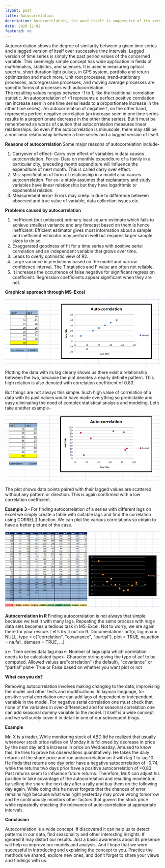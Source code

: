 ```yaml
---
layout: post
title: Autocorrelation
description: Autocorrelation, the word itself is suggestive of its very nature, signifying a mathematical representation of relationship between the same time series in its original form and as it’s lagged form.
date: 2020-12-02
featured: no
---
```


Autocorrelation shows the degree of similarity between a given time series and a lagged version of itself over successive time intervals. Lagged version of time series is simply the past period values of the concerned variable. This seemingly simple concept has wide application in fields of mathematics, statistics, and sciences. It is used in measuring optical spectra, short duration light pulses, in GPS system, portfolio and return optimization and much more. Unit root processes, trend-stationary processes, autoregressive processes, and moving average processes are specific forms of processes with autocorrelation.  
The resulting values ranges between -1 to 1, like the traditional correlation statistic. An autocorrelation of +1 represents a perfect positive correlation (an increase seen in one time series leads to a proportionate increase in the other time series). An autocorrelation of negative 1, on the other hand, represents perfect negative correlation (an increase seen in one time series results in a proportionate decrease in the other time series). But it must be remembered as words of caution that autocorrelation measures linear relationships. So even if the autocorrelation is minuscule, there may still be a nonlinear relationship between a time series and a lagged version of itself.

<b> Reasons of autocorrelation </b>
Some major reasons of autocorrelation include-

1. Carryover of effect- Carry over effect of variables in data causes autocorrelation. For ex- Data on monthly expenditure of a family in a particular city, preceding month expenditure will influence the expenditure of next month. This is called carry over effect.
2. Mis-specification of form of relationship in a model also causes autocorrelation. For ex- a study assumes that explanatory and study variables have linear relationship but they have logarithmic or exponential relation.
3. Measurement error- Errors may creep in due to difference between observed and true value of variable, data collection issues etc.

<b> Problems caused by autocorrelation </b>

1. Inefficient (but unbiased) ordinary least square estimate which fails to achieve smallest variance and any forecast based on them is hence inefficient. Efficient estimator gives most information about a sample and inefficient estimator may perform well but requires larger sample sizes to do so.
2. Exaggerated goodness of fit for a time series with positive serial correlation and an independent variable that grows over time.
3. Leads to overly optimistic view of R2.
4. Large variance in predictions based on the model and narrow confidence interval. The T statistics and F value are often not reliable.
5. It increases the occurrence of false negative for significant regression coefficient. Regression coefficients appear significant when they are not.

<b> Graphical approach through MS-Excel </b>

<img src="/blog/Autocorrelation/1.png">

Plotting the data with its lag clearly shows us there exist a relationship between the two, because the plot denotes a nearly definite pattern. This high relation is also denoted with correlation coefficient of 0.83.

But things are not always this simple. Such high value of correlation of a data with its past values would have made everything so predictable and easy eliminating the need of complex statistical analysis and modeling. Let’s take another example-

<img src="/blog/Autocorrelation/2.png">

The plot shows data points paired with their lagged values are scattered without any pattern or direction. This is again confirmed with a low correlation coefficient.

<b> Example 3 </b>- For finding autocorrelation of a series with different lags on excel we simply create a table with suitable lags and find the correlation using CORREL() function. We can plot the various correlations so obtain to have a better picture of the case.

<img src="/blog/Autocorrelation/3.png">

<b> Autocorrelation in R </b>
Finding autocorrelation is not always that simple because we test it with many lags. Repeating the same process with huge data sets becomes a tedious task in MS-Excel. Not to worry, we are again there for your rescue. Let’s try it out on R.
Documentation-
acf(x, lag.max = NULL,
type = c("correlation", "covariance", "partial"),
plot = TRUE, na.action = na.fail, demean = TRUE, ...)

x<- Time series data
lag.max<- Number of lags upta which correlation needs to be calculated
type<- Character string giving the type of acf to be computed. Allowed values are"correlation" (the default), "covariance" or "partial"
plot<- True or False based on whether you want plot or not

<b> What can you do? </b>

Removing autocorrelation involves making changing to the data, improvising the model and other tests and modifications. In layman language, for positive serial correlation one can add lags of dependent or independent variable in the model. For negative serial correlation one must check that none of the variables in over-differenced and for seasonal correlation one can add seasonal dummy variable to the model. It itself is a wide concept and we will surely cover it in detail in one of our subsequent blogs.

<b> Example </b>

Mr. X is a trader. While monitoring stock of ABD ltd he realized that usually whenever stock price rallies on Monday it is followed by decrease in price by the next day and a increase in price on Wednesday. Amused to know this, he tries to prove his observations quantitatively. He takes the daily returns of the share price and run autocorrelation on it with lag 1 to lag 10. He finds that returns one day prior have a negative autocorrelation of -0.74, while the returns two days prior have a positive autocorrelation of +0.83. Past returns seem to influence future returns. Therefore, Mr.X can adjust his position to take advantage of the autocorrelation and resulting momentum by selling the share the next day after a rally and buy them on the following day again. While doing this he never forgets that the chances of error remains high because what was right yesterday may prove wrong tomorrow and he continuously monitors other factors that govern the stock price while repeatedly checking the relevance of auto-correlation at appropriate intervals.

<b> Conclusion </b>

Autocorrelation is a wide concept. If discovered it can help us to detect patterns in our data, find seasonality and other interesting insights. If ignored it may distort our results. Just a basic awareness about its presence will help us improve our models and analysis. And I hope that we were successful in introducing and explaining the concept to you. Practice the methods we shared, explore new ones, and don’t forget to share your views and findings with us.
